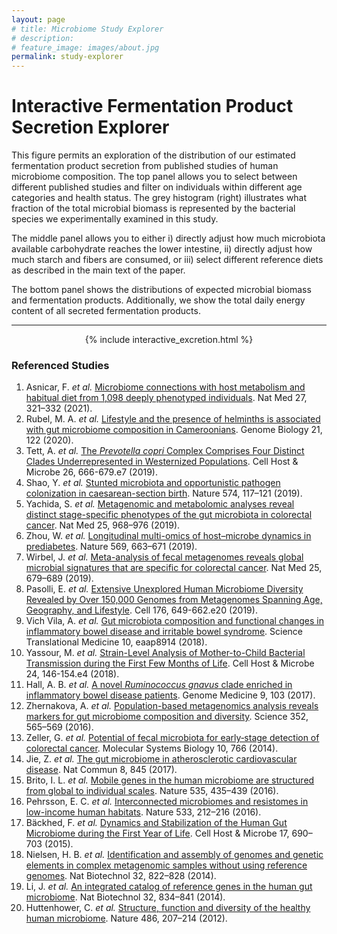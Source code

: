 ```yaml
---
layout: page
# title: Microbiome Study Explorer
# description: 
# feature_image: images/about.jpg
permalink: study-explorer
---
```


<h1>Interactive Fermentation Product Secretion Explorer</h1>

This figure permits an exploration of the distribution of our estimated fermentation product 
secretion from published studies of human microbiome composition. The top panel allows 
you to select between different published studies and filter on individuals within 
different age categories and health status. The grey histogram (right) illustrates
what fraction of the total microbial biomass is represented by the bacterial species 
we experimentally examined in this study.


The middle panel allows you to either 
i) directly adjust how much microbiota available carbohydrate reaches the lower intestine,
ii) directly adjust how much starch and fibers are consumed, or iii) select different 
reference diets as described in the main text of the paper. 


The bottom panel shows the distributions of expected microbial biomass and 
fermentation products. Additionally, we show the total daily energy content of all 
secreted fermentation products. 
<hr/>

<center>

{% include interactive_excretion.html %}


</center>



### Referenced Studies

1. Asnicar, F. *et al.*  [Microbiome connections with host metabolism and habitual diet from 1,098 deeply phenotyped individuals](https://www.nature.com/articles/s41591-020-01183-8). Nat Med 27, 321–332 (2021). 
2. Rubel, M. A. *et al.*  [Lifestyle and the presence of helminths is associated with gut microbiome composition in Cameroonians](https://genomebiology.biomedcentral.com/articles/10.1186/s13059-020-02020-4). Genome Biology 21, 122 (2020).
3. Tett, A. *et al.* [The *Prevotella copri* Complex Comprises Four Distinct Clades Underrepresented in Westernized Populations](https://www.sciencedirect.com/science/article/pii/S1931312819304275). Cell Host & Microbe 26, 666-679.e7 (2019).
4. Shao, Y. *et al.* [Stunted microbiota and opportunistic pathogen colonization in caesarean-section birth](https://www.nature.com/articles/s41586-019-1560-1). Nature 574, 117–121 (2019).
5. Yachida, S. *et al.* [Metagenomic and metabolomic analyses reveal distinct stage-specific phenotypes of the gut microbiota in colorectal cancer](https://www.nature.com/articles/s41591-019-0458-7). Nat Med 25, 968–976 (2019).
6. Zhou, W. *et al.* [Longitudinal multi-omics of host–microbe dynamics in prediabetes](https://www.nature.com/articles/s41586-019-1236-x). Nature 569, 663–671 (2019).
7. Wirbel, J. *et al.* [Meta-analysis of fecal metagenomes reveals global microbial signatures that are specific for colorectal cancer](https://www.nature.com/articles/s41591-019-0406-6). Nat Med 25, 679–689 (2019).
8. Pasolli, E. *et al.* [Extensive Unexplored Human Microbiome Diversity Revealed by Over 150,000 Genomes from Metagenomes Spanning Age, Geography, and Lifestyle](https://www.sciencedirect.com/science/article/pii/S0092867419300017). Cell 176, 649-662.e20 (2019).
9. Vich Vila, A. *et al.* [Gut microbiota composition and functional changes in inflammatory bowel disease and irritable bowel syndrome](https://www.science.org/doi/10.1126/scitranslmed.aap8914). Science Translational Medicine 10, eaap8914 (2018).
10. Yassour, M. *et al.* [Strain-Level Analysis of Mother-to-Child Bacterial Transmission during the First Few Months of Life](https://www.sciencedirect.com/science/article/pii/S1931312818303196). Cell Host & Microbe 24, 146-154.e4 (2018).
11. Hall, A. B. *et al.* [A novel *Ruminococcus gnavus* clade enriched in inflammatory bowel disease patients](https://genomemedicine.biomedcentral.com/articles/10.1186/s13073-017-0490-5). Genome Medicine 9, 103 (2017).
12. Zhernakova, A. *et al.* [Population-based metagenomics analysis reveals markers for gut microbiome composition and diversity](https://www.science.org/doi/10.1126/science.aad3369). Science 352, 565–569 (2016).
13. Zeller, G. *et al.* [Potential of fecal microbiota for early‐stage detection of colorectal cancer](https://www.embopress.org/doi/full/10.15252/msb.20145645). Molecular Systems Biology 10, 766 (2014).
14. Jie, Z. *et al.* [The gut microbiome in atherosclerotic cardiovascular disease](https://www.nature.com/articles/s41467-017-00900-1). Nat Commun 8, 845 (2017).
15. Brito, I. L. *et al.* [Mobile genes in the human microbiome are structured from global to individual scales](https://www.nature.com/articles/nature18927). Nature 535, 435–439 (2016).
16. Pehrsson, E. C. *et al.* [Interconnected microbiomes and resistomes in low-income human habitats](https://www.nature.com/articles/nature17672). Nature 533, 212–216 (2016).
17. Bäckhed, F. *et al.* [Dynamics and Stabilization of the Human Gut Microbiome during the First Year of Life](https://www.sciencedirect.com/science/article/pii/S1931312815001626). Cell Host & Microbe 17, 690–703 (2015).
18. Nielsen, H. B. *et al.* [Identification and assembly of genomes and genetic elements in complex metagenomic samples without using reference genomes](https://www.nature.com/articles/nbt.2939). Nat Biotechnol 32, 822–828 (2014).
19. Li, J. *et al.* [An integrated catalog of reference genes in the human gut microbiome](https://www.nature.com/articles/nbt.2942). Nat Biotechnol 32, 834–841 (2014).
20. Huttenhower, C. *et al.* [Structure, function and diversity of the healthy human microbiome](https://www.nature.com/articles/nature11234). Nature 486, 207–214 (2012).

